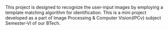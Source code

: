 This project is designed to recognize the user-input images by employing a template matching algorithm for identification. This is a mini project developed as a part of Image Processing & Computer Vision(IPCv) subject Semester-VI of our BTech.
